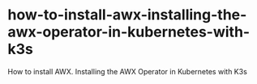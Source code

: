 # how-to-install-awx-installing-the-awx-operator-in-kubernetes-with-k3s
How to install AWX. Installing the AWX Operator in Kubernetes with K3s
